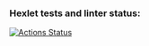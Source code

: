 ### Hexlet tests and linter status:
[![Actions Status](https://github.com/boldurean/layout-designer-project-lvl2/workflows/hexlet-check/badge.svg)](https://github.com/boldurean/layout-designer-project-lvl2/actions)